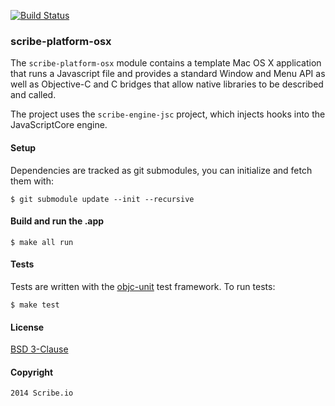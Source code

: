 [![Build Status](https://travis-ci.org/scribe-src/scribe-platform-osx.svg)](https://travis-ci.org/scribe-src/scribe-platform-osx)

### scribe-platform-osx

The `scribe-platform-osx` module contains a template Mac OS X application that runs a Javascript file and provides a standard Window and Menu API as well as Objective-C and C bridges that allow native libraries to be described and called.

The project uses the `scribe-engine-jsc` project, which injects hooks into the JavaScriptCore engine.

#### Setup

Dependencies are tracked as git submodules, you can initialize and fetch them with:

    $ git submodule update --init --recursive

#### Build and run the .app

    $ make all run

#### Tests

Tests are written with the [objc-unit](https://github.com/scribe-src/objc-unit) test framework. To run tests:

    $ make test

#### License

[BSD 3-Clause](http://opensource.org/licenses/BSD-3-Clause)

#### Copyright

    2014 Scribe.io
